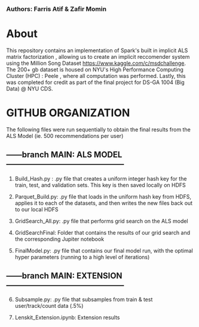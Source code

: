 ### Authors: Farris Atif & Zafir Momin
# About

This repository contains an implementation of Spark's built in implicit ALS matrix factorization , allowing us to create an implicit reccomender system using 
the Million Song Dataset https://www.kaggle.com/c/msdchallenge. The 200+ gb dataset is housed on NYU's High Performance Computing Cluster (HPC) : Peele , where all computation was performed. Lastly, this was completed for credit as part of the final project for DS-GA 1004 (Big Data) @ NYU CDS.


# GITHUB ORGANIZATION 


The following files were run sequentially to obtain the final results from the ALS Model (ie. 500 recommendations per user)

## ——branch MAIN: ALS MODEL———————————————

1) Build_Hash.py : .py file that creates a uniform integer hash key for the train, test, and validation sets. This key is then saved locally on HDFS

2) Parquet_Build.py: .py file that loads in the uniform hash key from HDFS, applies it to each of the datasets, and then writes the new files back out to our local HDFS

3) GridSearch_All.py: .py file that performs grid search on the ALS model

4) GridSearchFinal: Folder that contains the results of our grid search and the corresponding Jupiter notebook

5) FinalModel.py: .py file that contains our final model run, with the optimal hyper parameters (running to a high level of iterations)

## ——branch MAIN: EXTENSION———————————————

6) Subsample.py: .py file that subsamples from train & test user/track/count data (.5%)

7) Lenskit_Extension.ipynb: Extension results


